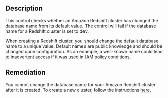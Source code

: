## Description

This control checks whether an Amazon Redshift cluster has changed the database name from its default value. The control will fail if the database name for a Redshift cluster is set to dev.

When creating a Redshift cluster, you should change the default database name to a unique value. Default names are public knowledge and should be changed upon configuration. As an example, a well-known name could lead to inadvertent access if it was used in IAM policy conditions.

## Remediation

You cannot change the database name for your Amazon Redshift cluster after it is created. To create a new cluster, follow the instructions [here](https://docs.aws.amazon.com/redshift/latest/gsg/getting-started.html).